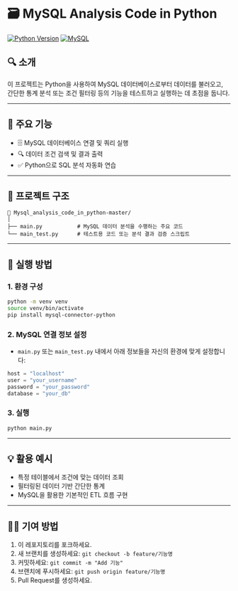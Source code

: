 # 🗃️ MySQL Analysis Code in Python

[![Python Version](https://img.shields.io/badge/Python-3.9+-blue.svg)](https://www.python.org/)
[![MySQL](https://img.shields.io/badge/Database-MySQL-lightblue.svg)](https://www.mysql.com/)

## 🔍 소개

이 프로젝트는 Python을 사용하여 MySQL 데이터베이스로부터 데이터를 불러오고,  
간단한 통계 분석 또는 조건 필터링 등의 기능을 테스트하고 실행하는 데 초점을 둡니다.

---

## 🧩 주요 기능

- 🗄️ MySQL 데이터베이스 연결 및 쿼리 실행
- 🔍 데이터 조건 검색 및 결과 출력
- ✅ Python으로 SQL 분석 자동화 연습

---

## 📁 프로젝트 구조

```
📁 Mysql_analysis_code_in_python-master/
│
├── main.py           # MySQL 데이터 분석을 수행하는 주요 코드
└── main_test.py      # 테스트용 코드 또는 분석 결과 검증 스크립트
```

---

## 🚀 실행 방법

### 1. 환경 구성

```bash
python -m venv venv
source venv/bin/activate
pip install mysql-connector-python
```

### 2. MySQL 연결 정보 설정

- `main.py` 또는 `main_test.py` 내에서 아래 정보들을 자신의 환경에 맞게 설정합니다:

```python
host = "localhost"
user = "your_username"
password = "your_password"
database = "your_db"
```

### 3. 실행

```bash
python main.py
```

---

## 💡 활용 예시

- 특정 테이블에서 조건에 맞는 데이터 조회
- 필터링된 데이터 기반 간단한 통계
- MySQL을 활용한 기본적인 ETL 흐름 구현

---

## 🧑‍💻 기여 방법

1. 이 레포지토리를 포크하세요.
2. 새 브랜치를 생성하세요: `git checkout -b feature/기능명`
3. 커밋하세요: `git commit -m "Add 기능"`
4. 브랜치에 푸시하세요: `git push origin feature/기능명`
5. Pull Request를 생성하세요.

